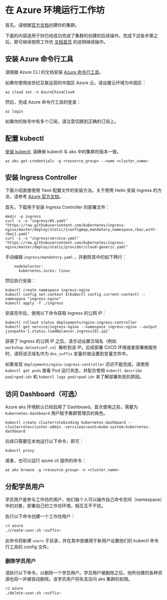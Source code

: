

# 在 Azure 环境运行工作坊

首先，请根据[官方文档](https://docs.azure.cn/zh-cn/aks/)创建你的集群。

下面的内容适用于你已经成功完成了集群的创建的后续操作。完成下述各步骤之后，即可继续按照工作坊 [文档首页](https://github.com/netconf-cn2019-workshop/dev-services/blob/master/README.md) 的说明继续操作。

 

## 安装 Azure 命令行工具

请根据 Azure CLI 的文档安装 [Azure 命令行工具](https://docs.azure.cn/zh-cn/cli/index)。

如果你使用由世纪互联运营的中国区 Azure 云，请设置云环境为中国区：

```
az cloud set -n AzureChinaCloud
```

然后，完成 Azure 命令行工具的登录：

```
az login
```

如果你的账号中有多个订阅，请注意切换到正确的订阅上。

## 配置 kubectl

[安装 kubectl](https://kubernetes.io/docs/tasks/tools/install-kubectl/), 请确保 kubectl 与 aks 中的集群的版本一致。

```
az aks get-credentials -g <resource_group> --name <cluster_name>
```

## 安装 Ingress Controller

下面介绍直接使用 Yaml 配置文件的安装方法。关于使用 Helm 安装 Ingress 的方法，请参考 [Azure 官方文档](https://docs.microsoft.com/zh-cn/azure/aks/ingress-basic)。

首先，下载用于安装 Ingress Controller 的部署文件：

```
mkdir -p ingress
curl -s -o "ingress/#1.yaml" "https://raw.githubusercontent.com/kubernetes/ingress-nginx/master/deploy/static/{configmap,mandatory,namespace,rbac,with-rbac}.yaml"
curl -s -o "ingress/service.yaml" "https://raw.githubusercontent.com/kubernetes/ingress-nginx/master/deploy/static/provider/cloud-generic.yaml"
```

手动编辑 `ingress/mandatory.yaml` ，并删除其中的如下两行：

```
    nodeSelector:
      kubernetes.io/os: linux
```

然后执行安装：

```
kubectl create namespace ingress-nginx
kubectl config set-context $(kubectl config current-context) --namespace "ingress-nginx"
kubectl apply -f ./ingress
```

安装完毕后，使用以下命令获取 Ingress 的公网 IP：

```
kubectl rollout status deployments/nginx-ingress-controller
kubectl get service/ingress-nginx --namespace ingress-nginx --output jsonpath='{.status.loadBalancer.ingress[0].ip}'
```

获得了 Ingress 的公网 IP 之后，请手动设置泛域名（例如 `workshop.dotnetconf.cn`）解析到该 IP。后续部署 CI/CD 环境或者部署微服务时，请将该泛域名作为 `dns_suffix` 变量的值设置到变量文件中。

如果发现 `deployments/nginx-ingress-controller` 迟迟不能完成，请使用 `kubectl get pods` 查看 Pod 运行状态，并配合使用 `kubectl describe pod/<pod-id>` 和 `kubectl logs pod/<pod-id>` 来了解部署失败的原因。


## 访问 Dashboard（可选）

Azure aks 环境默认已经启用了 Dashboard。首次使用之前，需要为 `kubernetes-dashboard` 用户赋予集群管理员的角色。

```
kubectl create clusterrolebinding kubernetes-dashboard --clusterrole=cluster-admin -serviceaccount=kube-system:kubernetes-dashboard
```

后续只需要在本地运行以下命令，即可：

```
kubectl proxy
```

或者，也可以运行 azure cli 提供的命令：

```
az aks browse -g <resource_group> -n <cluster_name>
```

## 分配学员用户

学员用户是参与工作坊的用户，他们每个人可以操作自己命令空间（namespace）中的对象，部署自己的工作坊环境，相互互不干扰。

执行以下命令创建一个工作坊用户：

```sh
cd azure
./create-user.sh <suffix>
```

此命令将新建 `users` 子目录，并在其中放置用于新用户设置他们的 kubectl 命令行工具的 config 文件。

### 删除学员用户

请执行以下命令，以删除一个学员用户。学员用户被删除之后，他所创建的各种资源也将一并被自动删除。该学员用户将失去访问 aks 集群的权限。

```sh
cd azure
./delete-user.sh <suffix>
```
